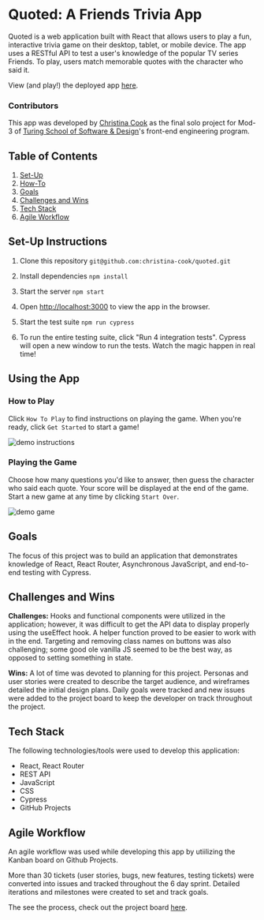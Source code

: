 # Quoted: A Friends Trivia App
Quoted is a web application built with React that allows users to play a fun, interactive trivia game on their desktop, tablet, or mobile device. The app uses a RESTful API to test a user's knowledge of the popular TV series Friends. To play, users match memorable quotes with the character who said it.

View (and play!) the deployed app [here](https://quoted-deploy.herokuapp.com/).

### Contributors
This app was developed by [Christina Cook](https://github.com/christina-cook) as the final solo project for Mod-3 of [Turing School of Software & Design](https://turing.io/)'s front-end engineering program.

## Table of Contents
1. [Set-Up](#set-up-instructions)
2. [How-To](#using-the-app)
3. [Goals](#goals)
4. [Challenges and Wins](#challenges-and-wins)
5. [Tech Stack](#tech-stack)
6. [Agile Workflow](#agile-workflow)

## Set-Up Instructions
1. Clone this repository
```git@github.com:christina-cook/quoted.git```

2. Install dependencies
```npm install```

3. Start the server
```npm start```

4. Open [http://localhost:3000](http://localhost:3000) to view the app in the browser.

5. Start the test suite
```npm run cypress```

6. To run the entire testing suite, click "Run 4 integration tests". Cypress will open a new window to run the tests. Watch the magic happen in real time!

## Using the App

### How to Play
Click `How To Play` to find instructions on playing the game. When you're ready, click `Get Started` to start a game!

![demo instructions](https://media.giphy.com/media/NGXanmffhQ2KqVpYqX/giphy.gif)

### Playing the Game
Choose how many questions you'd like to answer, then guess the character who said each quote. Your score will be displayed at the end of the game. Start a new game at any time by clicking `Start Over`.

![demo game](https://media.giphy.com/media/X40ccTvyVcIXEkeMkT/giphy.gif)

## Goals
The focus of this project was to build an application that demonstrates knowledge of React, React Router, Asynchronous JavaScript, and end-to-end testing with Cypress. 

## Challenges and Wins

**Challenges:** Hooks and functional components were utilized in the application; however, it was difficult to get the API data to display properly using the useEffect hook. A helper function proved to be easier to work with in the end. Targeting and removing class names on buttons was also challenging; some good ole vanilla JS seemed to be the best way, as opposed to setting something in state.

**Wins:** A lot of time was devoted to planning for this project. Personas and user stories were created to describe the target audience, and wireframes detailed the initial design plans. Daily goals were tracked and new issues were added to the project board to keep the developer on track throughout the project.

## Tech Stack
The following technologies/tools were used to develop this application:

- React, React Router
- REST API
- JavaScript
- CSS
- Cypress
- GitHub Projects

## Agile Workflow
An agile workflow was used while developing this app by utiilizing the Kanban board on Github Projects. 

More than 30 tickets (user stories, bugs, new features, testing tickets) were converted into issues and tracked throughout the 6 day sprint. Detailed iterations and milestones were created to set and track goals. 

The see the process, check out the project board [here](https://github.com/christina-cook/quoted/projects/1).


